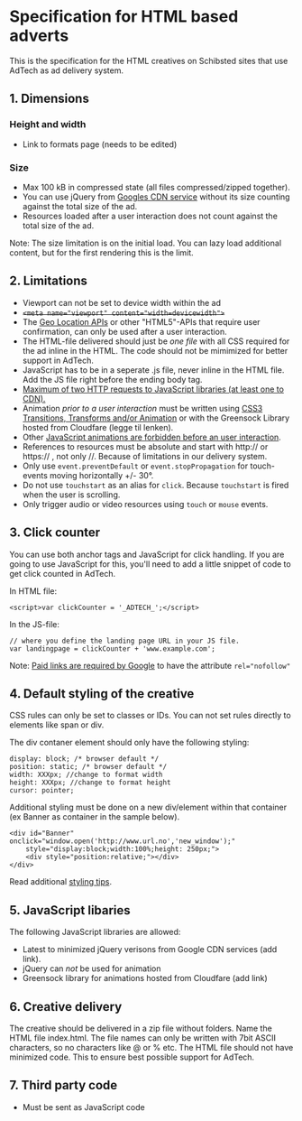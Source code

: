 # Specification for HTML based adverts

This is the specification for the HTML creatives on Schibsted sites that use AdTech as ad delivery system. 

## 1. Dimensions

### Height and width
* Link to formats page (needs to be edited)

### Size
* Max 100 kB in compressed state (all files compressed/zipped together).
* You can use jQuery from [Googles CDN service](https://developers.google.com/speed/libraries/devguide#jquery) without its size counting against the total size of the ad.
* Resources loaded after a user interaction does not count against the total size of the ad.

Note: The size limitation is on the initial load. You can lazy load additional content, but for the first rendering this is the limit.

## 2. Limitations

* Viewport can not be set to device width within the ad 
 * ~~`<meta name="viewport" content="width=devicewidth">`~~
* The [Geo Location APIs](https://github.com/inma-no/advertsspec/blob/master/spec/geoapi.md) or other "HTML5"-APIs that require user confirmation, can only be used after a user interaction.
* The HTML-file delivered should just be _one file_ with all CSS required for the ad inline in the HTML. The code should not be mimimized for better support in AdTech. 
* JavaScript has to be in a seperate .js file, never inline in the HTML file. Add the JS file right before the ending body tag. 
* [Maximum of two HTTP requests to JavaScript libraries (at least one to CDN).](https://github.com/inma-no/advertsspec/blob/master/spec/maximumhttprequests.md)
* Animation _prior to a user interaction_ must be written using [CSS3 Transitions, Transforms and/or Animation](https://github.com/inma-no/advertsspec/blob/master/spec/cssforanimations.md) or with the Greensock Library hosted from Cloudfare (legge til lenken). 
 * Other [JavaScript animations are forbidden before an user interaction](https://github.com/inma-no/advertsspec/blob/master/spec/jsanimations.md).
* References to resources must be absolute and start with http:// or https:// , not only //. Because of limitations in our delivery system.
* Only use `event.preventDefault` or `event.stopPropagation` for touch-events moving horizontally +/- 30°.
* Do not use `touchstart` as an alias for `click`. Because `touchstart` is fired when the user is scrolling.
* Only trigger audio or video resources using `touch` or `mouse` events.

## 3. Click counter
You can use both anchor tags and JavaScript for click handling. If you are going to use JavaScript for this, you'll need to add a little snippet of code to get click counted in AdTech. 

In HTML file:
```
<script>var clickCounter = '_ADTECH_';</script>
```

In the JS-file:
```
// where you define the landing page URL in your JS file. 
var landingpage = clickCounter + 'www.example.com';
```

Note: [Paid links are required by Google](https://support.google.com/webmasters/answer/96569?hl=en) to have the attribute `rel="nofollow"`

## 4. Default styling of the creative

CSS rules can only be set to classes or IDs. You can not set rules directly to elements like span or div.

The div contaner element should only have the following styling:

    display: block; /* browser default */
    position: static; /* browser default */
    width: XXXpx; //change to format width
    height: XXXpx; //change to format height
    cursor: pointer;

Additional styling must be done on a new div/element within that container (ex Banner as container in the sample below).

    <div id="Banner" onclick="window.open('http://www.url.no','new_window');" 
    	style="display:block;width:100%;height: 250px;">
        <div style="position:relative;"></div>
    </div>  

Read additional [styling tips](https://github.com/inma-no/advertsspec/blob/master/spec/stylingingtips.md).

## 5. JavaScript libaries
The following JavaScript libraries are allowed:

* Latest to minimized jQuery verisons from Google CDN services (add link). 
 * jQuery can _not_ be used for animation
* Greensock library for animations hosted from Cloudfare (add link)

## 6. Creative delivery
The creative should be delivered in a zip file without folders. Name the HTML file index.html. The file names can only be written with 7bit ASCII characters, so no characters like @ or % etc. The HTML file should not have minimized code. This to ensure best possible support for AdTech.

## 7. Third party code
* Must be sent as JavaScript code



